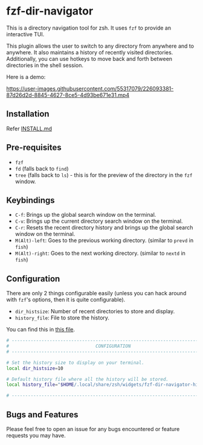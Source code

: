 # fzf-dir-navigator

This is a directory navigation tool for zsh. It uses `fzf` to provide an interactive TUI.

This plugin allows the user to switch to any directory from anywhere and to anywhere. It also maintains a history of recently visited directories. Additionally, you can use hotkeys to move back and forth between directories in the shell session.

Here is a demo:

https://user-images.githubusercontent.com/55317079/226093381-87d26d2d-8845-4627-8ce5-4d93be671e31.mp4

## Installation

Refer [INSTALL.md](https://www.github.com/KulkarniKaustubh/fzf-dir-navigator/blob/main/INSTALL.md)

## Pre-requisites

- `fzf`
- `fd` (falls back to `find`)
- `tree` (falls back to `ls`) - this is for the preview of the directory in the `fzf` window.

## Keybindings

- `C-f`: Brings up the global search window on the terminal.
- `C-v`: Brings up the current directory search window on the terminal.
- `C-r`: Resets the recent directory history and brings up the global search window on the terminal.
- `M(Alt)-left`: Goes to the previous working directory. (similar to `prevd` in `fish`)
- `M(Alt)-right`: Goes to the next working directory. (similar to `nextd` in `fish`)

## Configuration

There are only 2 things configurable easily (unless you can hack around with `fzf`'s options, then it is quite configurable).

- `dir_histsize`: Number of recent directories to store and display.
- `history_file`: File to store the history.

You can find this in [this file](https://www.github.com/KulkarniKaustubh/fzf-dir-navigator/blob/main/fzf-dir-navigator.zsh).

```sh
# ---------------------------------------------------------------------------
#                                CONFIGURATION                               
# ---------------------------------------------------------------------------

# Set the history size to display on your terminal.
local dir_histsize=10

# Default history file where all the history will be stored.
local history_file="$HOME/.local/share/zsh/widgets/fzf-dir-navigator-history"

# ----------------------------------------------------------------------------

```

## Bugs and Features

Please feel free to open an issue for any bugs encountered or feature requests you may have.
